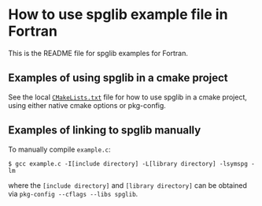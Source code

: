 # How to use spglib example file in Fortran

This is the README file for spglib examples for Fortran.

## Examples of using spglib in a cmake project

See the local [`CMakeLists.txt`](CMakeLists.txt) file for how to use
spglib in a cmake project, using either native cmake options or pkg-config.

## Examples of linking to spglib manually

To manually compile `example.c`:

```console
$ gcc example.c -I[include directory] -L[library directory] -lsymspg -lm
```

where the `[include directory]` and `[library directory]` can be obtained
via `pkg-config --cflags --libs spglib`.
